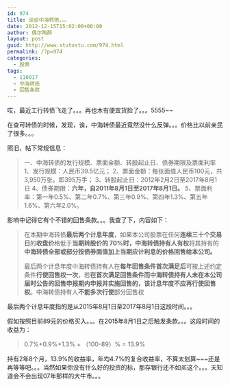 ```yaml
---
id: 974
title: 谈谈中海转债。。。
date: 2012-12-15T15:02:00+00:00
author: 偶尔陶醉
layout: post
guid: http://www.stutostu.com/974.html
permalink: /?p=974
categories:
  - 股票
tags:
  - 110017
  - 中海转债
  - 回售条款
---
```

哎，最近工行转债飞走了。。。再也木有便宜货捡了。。。5555~~

在查可转债的时候，发现，诶，中海转债最近竟然没什么反弹。。。价格比以前亲民了很多。。。



照旧，帖下常规信息：

> 一、中海转债的发行规模、票面金额、转股起止日、债券期限及票面利率
> 1、发行规模：人民币39.5亿元；
> 2、票面金额：每张面值人民币100元，共3,950万张，即395万手；
> 3、转股起止日：2012年2月2日至2017年8月1日
> 4、债券期限：**六年，自2011年8月1日至2017年8月1日。**
> 5、票面利率：第一年0.5%、第二年0.7%、第三年0.9%、第四年1.3%、第五年1.6%、第六年2.0%。

影响中记得它有个不错的回售条款。。。我查了下，内容如下：

> 在本期中海转债**最后两个计息年度**，如果本公司股票在任何**连续三十个交易日**的**收盘价**格低于**当期转股价的 70%**时，中海转债持有人**有权**将其持有的**中海转债全部或部分按债券面值加上当期应计利息的价格回售给本公司。**
>
> 最后两个计息年度中海转债持有人在**每年回售条件首次满足后**可按上述约定条件**行使回售权一次**，若**在首次满足回售条件而中海转债持有人未在本公司届时公告的回售申报期内申报并实施回售的，该计息年度不应再行使回售权**。中海转债持有人**不能多次行使**部分回售权

最后两个计息年度指的是从2015年8月1日至2017年8月1日这段时间。。。

假如按照目前89元的价格买入。。。在2015年8月1日之后触发条款。。。这段时间的收益为：

> 0.7%+0.9%+1.3% + （100-89）% = 13.9%

持有2年8个月，13.9%的收益率，年均4.7%的复合收益率，不算太划算~~~还是再等等吧。。。当然如果你没有什么好的投资的标，那存银行还不如买这个。。。天知道会不会出现07年那样的大牛市。。。